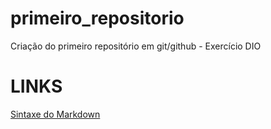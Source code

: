 # primeiro_repositorio
Criação do primeiro repositório em git/github - Exercício DIO

# LINKS
[Sintaxe do Markdown ](https://www.markdownguide.org/basic-syntax/)
